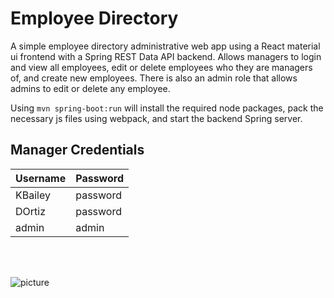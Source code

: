 # Employee Directory #

A simple employee directory administrative web app using a React material ui frontend with a Spring REST Data API backend.
Allows managers to login and view all employees, edit or delete employees who they are managers of, and create new employees.
There is also an admin role that allows admins to edit or delete any employee.

Using `mvn spring-boot:run` will install the required node packages, pack the necessary js files using webpack, and start the backend Spring server.

## Manager Credentials ##
Username  | Password
------------- | -------------
KBailey  | password
DOrtiz  | password
admin | admin

<br>
<br>

![picture](https://imgur.com/OjA74g5.png)